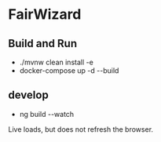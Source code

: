 # FairWizard

## Build and Run
- ./mvnw clean install -e 
- docker-compose up -d --build


## develop
- ng build --watch

Live loads, but does not refresh the browser.
